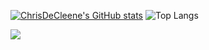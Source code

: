 [![ChrisDeCleene's GitHub stats](https://github-readme-stats.vercel.app/api?username=ChrisDeCleene&theme=dracula)](https://github.com/ChrisDeCleene/github-readme-stats) ![Top Langs](https://github-readme-stats.vercel.app/api/top-langs/?username=ChrisDeCleene&layout=compact&hide=html,css&theme=dracula)

![](https://komarev.com/ghpvc/?username=ChrisDeCleene&theme=dracula)

